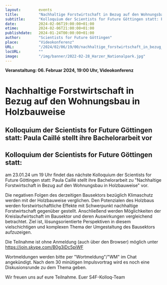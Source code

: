 ```yaml
---
layout:        events
title:         "Nachhaltige Forstwirtschaft in Bezug auf den Wohnungsbau in Holzbauweise"
subtitle:      "Kolloquium der Scientists for Future Göttingen statt: Paula Caillé stellt ihre Bachelorarbeit vor"
date:          2024-02-06T19:00:00+01:00
etime:         2024-02-06T21:00:00+01:00
publishdate:   2024-01-24T00:00:00+01:00
author:        "Scientists for Future Göttingen"
place:         "Videokonferenz"
URL:           "/2024/02/06/19/00/nachhaltige_forstwirtschaft_in_bezug_auf_den_wohnungsbau_in_holzbauweise"
locURL:        ""
image:         "/img/banner/2022-02-28_Harzer_Nationalpark.jpg"
---
```


**Veranstaltung: 06. Februar 2024, 19:00 Uhr, Videokonferenz**

Nachhaltige Forstwirtschaft in Bezug auf den Wohnungsbau in Holzbauweise
===========

Kolloquium der Scientists for Future Göttingen statt: Paula Caillé stellt ihre Bachelorarbeit vor
-----------

Kolloquium der Scientists for Future Göttingen statt:
-----------
am 23.01.24 um 19 Uhr findet das nächste Kolloquium der Scientists for Future Göttingen statt:
Paula Caillé stellt ihre Bachelorarbeit zu "Nachhaltige Forstwirtschaft in Bezug auf den Wohnungsbau in Holzbauweise" vor.

Die negativen Folgen des derzeitigen Bausektors bezüglich Klimaschutz werden mit der Holzbauweise verglichen. Den Potenzialen des Holzbaus werden forstwirtschaftliche Effekte mit Schwerpunkt nachhaltige Forstwirtschaft gegenüber gestellt. Anschließend werden Möglichkeiten der Kreislaufwirtschaft im Bausektor und deren Auswirkungen vergleichend betrachtet.
Ziel ist, lösungsorientierte Perspektiven in diesem vielschichtigen und komplexen Thema der Umgestaltung des Bausektors aufzuzeigen.

Die Teilnahme ist ohne Anmeldung (auch über den Browser) möglich unter
https://join.skype.com/B0g3iDc5piWF

Wortmeldungen werden bitte per "Wortmeldung"/"WM" im Chat angekündigt.
Nach dem 30 minütigen Impulsvortrag wird es noch eine Diskusionsrunde zu dem Thema geben.

Wir freuen uns auf eure Teilnahme.
Euer S4F-Kolloq-Team


